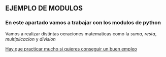 ## EJEMPLO DE MODULOS

### En este apartado vamos a trabajar con los modulos de **python** 

Vamos a realizar distintas oeraciones matematicas como la _suma_, *resta*, *multiplicacion* y _division_

<ins>Hay que practicar mucho si quieres conseguir un buen empleo</ins>
